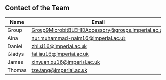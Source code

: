 ## Contact of the Team
Name | Email
---- | -----
Group    | Group9MicrobitBLEHIDAccessory@groups.imperial.ac.uk
Aina     | nur.muhammad-naim16@imperial.ac.uk   
Daniel   | zhi.si16@imperial.ac.uk  
Gladys   | fai.lau16@imperial.ac.uk  
James    | xinyuan.xu16@imperial.ac.uk   
Thomas   | tze.tang@imperial.ac.uk   

